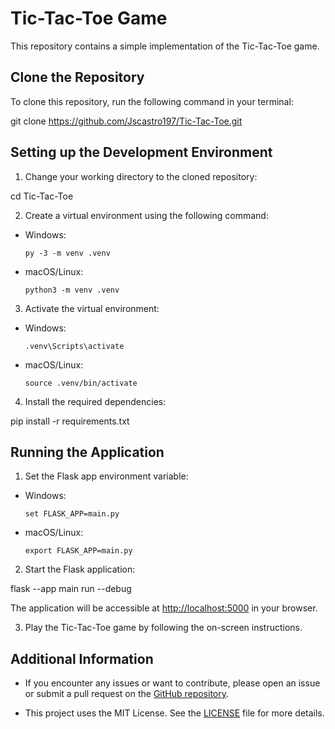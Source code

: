 # Tic-Tac-Toe Game

This repository contains a simple implementation of the Tic-Tac-Toe game.

## Clone the Repository

To clone this repository, run the following command in your terminal:

git clone https://github.com/Jscastro197/Tic-Tac-Toe.git


## Setting up the Development Environment

1. Change your working directory to the cloned repository:

cd Tic-Tac-Toe


2. Create a virtual environment using the following command:

- Windows:

  ```
  py -3 -m venv .venv
  ```

- macOS/Linux:

  ```
  python3 -m venv .venv
  ```

3. Activate the virtual environment:

- Windows:

  ```
  .venv\Scripts\activate
  ```

- macOS/Linux:

  ```
  source .venv/bin/activate
  ```

4. Install the required dependencies:

pip install -r requirements.txt


## Running the Application

1. Set the Flask app environment variable:

- Windows:

  ```
  set FLASK_APP=main.py
  ```

- macOS/Linux:

  ```
  export FLASK_APP=main.py
  ```

2. Start the Flask application:

flask --app main run --debug


The application will be accessible at [http://localhost:5000](http://localhost:5000) in your browser.

3. Play the Tic-Tac-Toe game by following the on-screen instructions.

## Additional Information

- If you encounter any issues or want to contribute, please open an issue or submit a pull request on the [GitHub repository](https://github.com/Jscastro197/Tic-Tac-Toe).

- This project uses the MIT License. See the [LICENSE](LICENSE) file for more details.
